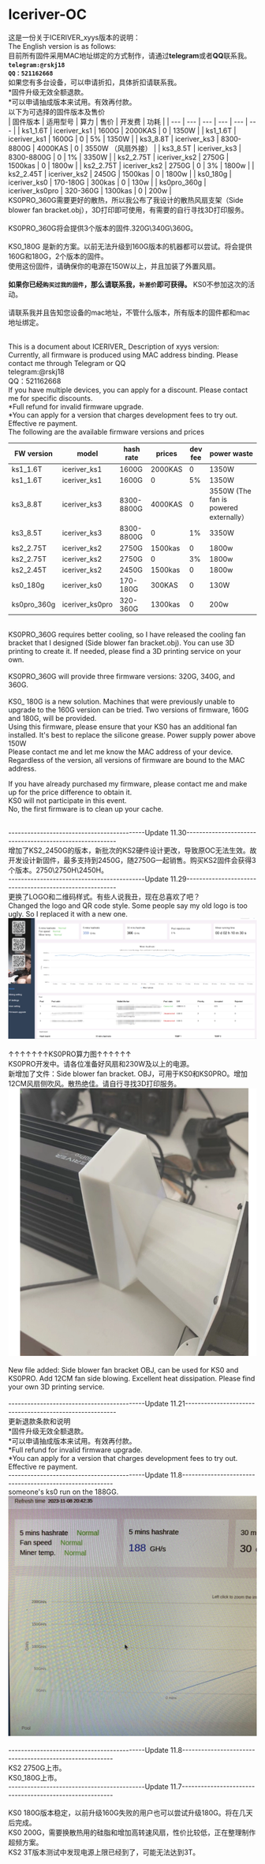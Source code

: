 # Iceriver-OC
这是一份关于ICERIVER_xyys版本的说明：<br>
The English version is as follows:<br>
目前所有固件采用MAC地址绑定的方式制作，请通过**telegram**或者**QQ**联系我。<br>
**`telegram:@rskj18`<br>**
**`QQ：521162668`<br>**
如果您有多台设备，可以申请折扣，具体折扣请联系我。<br>
*固件升级无效全额退款。<br>
*可以申请抽成版本来试用。有效再付款。<br>
以下为可选择的固件版本及售价<br>
| 固件版本 | 适用型号 | 算力 | 售价 | 开发费 |  功耗  |
| --- | --- | --- |  --- |  --- |  --- |
| ks1_1.6T | iceriver_ks1 | 1600G | 2000KAS | 0 | 1350W  |
| ks1_1.6T | iceriver_ks1 | 1600G | 0 | 5% | 1350W  |
| ks3_8.8T | iceriver_ks3 | 8300-8800G | 4000KAS | 0 | 3550W （风扇外接）  | 
| ks3_8.5T | iceriver_ks3 | 8300-8800G | 0 | 1% |  3350W  |
| ks2_2.75T | iceriver_ks2 | 2750G | 1500kas | 0 | 1800w  |
| ks2_2.75T | iceriver_ks2 | 2750G | 0 | 3% | 1800w  |
| ks2_2.45T | iceriver_ks2 | 2450G | 1500kas | 0 | 1800w  |
| ks0_180g | iceriver_ks0 | 170-180G | 300kas | 0 | 130w  |
| ks0pro_360g | iceriver_ks0pro | 320-360G | 1300kas | 0 | 200w  |
<br>
KS0PRO_360G需要更好的散热，所以我公布了我设计的散热风扇支架（Side blower fan bracket.obj），3D打印即可使用，有需要的自行寻找3D打印服务。<br>
<br>KS0PRO_360G将会提供3个版本的固件.320G\340G\360G。<br>
<br>
KS0_180G 是新的方案。以前无法升级到160G版本的机器都可以尝试。将会提供160G和180G，2个版本的固件。<br>
使用这份固件，请确保你的电源在150W以上，并且加装了外置风扇。<br>
<br>
**如果你已经`购买过我的固件`，那么请联系我，`补差价`即可获得。** KS0不参加这次的活动。<br>
<br>
请联系我并且告知您设备的mac地址，不管什么版本，所有版本的固件都和mac地址绑定。<br>
<br>

This is a document about ICERIVER_ Description of xyys version:<br>
Currently, all firmware is produced using MAC address binding. Please contact me through Telegram or QQ<br>
telegram:@rskj18<br>
QQ：521162668<br>
If you have multiple devices, you can apply for a discount. Please contact me for specific discounts.<br>
*Full refund for invalid firmware upgrade.<br>
*You can apply for a version that charges development fees to try out. Effective re payment.<br>
The following are the available firmware versions and prices<br>

| FW version | model | hash rate | prices | dev fee |  power waste  |
| --- | --- | --- |  --- |  --- |  --- |
| ks1_1.6T | iceriver_ks1 | 1600G | 2000KAS | 0 | 1350W | 
| ks1_1.6T | iceriver_ks1 | 1600G | 0 | 5% | 1350W |
| ks3_8.8T | iceriver_ks3 | 8300-8800G | 4000KAS| 0 | 3550W (The fan is powered externally） | 
| ks3_8.5T | iceriver_ks3 | 8300-8800G | 0 | 1% | 3350W |
| ks2_2.75T | iceriver_ks2 | 2750G | 1500kas | 0 | 1800w  |
| ks2_2.75T | iceriver_ks2 | 2750G | 0 | 3% | 1800w  |
| ks2_2.45T | iceriver_ks2 | 2450G | 1500kas | 0 | 1800w  |
| ks0_180g | iceriver_ks0 | 170-180G | 300KAS | 0 | 130W  |
| ks0pro_360g | iceriver_ks0pro | 320-360G | 1300kas | 0 | 200w  |

<br>
KS0PRO_360G requires better cooling, so I have released the cooling fan bracket that I designed (Side blower fan bracket.obj). You can use 3D printing to create it. If needed, please find a 3D printing service on your own.<br>
<br>
KS0PRO_360G will provide three firmware versions: 320G, 340G, and 360G.<br>
<br>
KS0_ 180G is a new solution. Machines that were previously unable to upgrade to the 160G version can be tried. Two versions of firmware, 160G and 180G, will be provided.<br>
Using this firmware, please ensure that your KS0 has an additional fan installed. It's best to replace the silicone grease.
Power supply power above 150W
<br>
Please contact me and let me know the MAC address of your device. Regardless of the version, all versions of firmware are bound to the MAC address.<br>

If you have already purchased my firmware, please contact me and make up for the price difference to obtain it.<br>KS0 will not participate in this event.<br>
No, the first firmware is to clean up your cache.

<br>
-------------------------------------------Update 11.30--------------------------------------------------------<br>
增加了KS2_2450G的版本，新批次的KS2硬件设计更改，导致原OC无法生效。故开发设计新固件，最多支持到2450G，随2750G一起销售。购买KS2固件会获得3个版本。2750\2750H\2450H。<br>
-------------------------------------------Update 11.29--------------------------------------------------------<br>
更换了LOGO和二维码样式。有些人说我丑，现在总喜欢了吧？<br>
Changed the logo and QR code style. Some people say my old logo is too ugly. So I replaced it with a new one.<br>
<div align="center">
  <img src="https://raw.githubusercontent.com/rskj18/Iceriver-OC/main/Pic/ks0pro360G.webp">
</div>
<br>
↑↑↑↑↑↑↑KS0PRO算力图↑↑↑↑↑↑<br>
KS0PRO开发中。请各位准备好风扇和230W及以上的电源。<br>
新增加了文件：Side blower fan bracket. OBJ，可用于KS0和KS0PRO。增加12CM风扇侧吹风。散热绝佳。请自行寻找3D打印服务。<br>
<div align="center">
  <img src="https://github.com/rskj18/Iceriver-OC/blob/main/Pic/FAN.webp">
</div>
<br>
New file added: Side blower fan bracket OBJ, can be used for KS0 and KS0PRO. Add 12CM fan side blowing. Excellent heat dissipation. Please find your own 3D printing service.<br>
<br>
-------------------------------------------Update 11.21--------------------------------------------------------<br>
更新退款条款和说明<br>
*固件升级无效全额退款。<br>
*可以申请抽成版本来试用。有效再付款。<br>
*Full refund for invalid firmware upgrade.<br>
*You can apply for a version that charges development fees to try out. Effective re payment.<br>
-------------------------------------------Update 11.8--------------------------------------------------------<br>
someone's ks0 run on the 188GG.
<div align="center">
  <img src="https://github.com/rskj18/Iceriver-OC/blob/main/Pic/188GKS0.jpg">
</div>
<br>
-------------------------------------------Update 11.8--------------------------------------------------------<br>
KS2 2750G上市。
<br>
KS0_180G上市。
<br>
-------------------------------------------Update 11.7--------------------------------------------------------<br>
<br>
KS0 180G版本稳定，以前升级160G失败的用户也可以尝试升级180G。将在几天后完成。<br>
KS0 200G，需要换散热用的硅脂和增加高转速风扇，性价比较低，正在整理制作超频方案。<br>
KS2 3T版本测试中发现电源上限已经到了，可能无法达到3T。<br>

